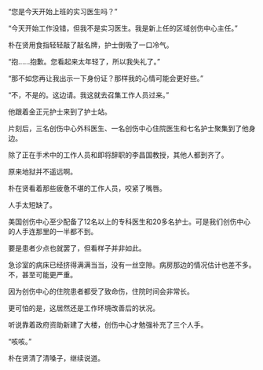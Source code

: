 “您是今天开始上班的实习医生吗？”

“今天开始工作没错，但我不是实习医生。我是新上任的区域创伤中心主任。”

朴在贤用食指轻轻敲了敲名牌，护士倒吸了一口冷气。

“抱……抱歉。您看起来太年轻了，所以我失礼了。”

“那不如您再让我出示一下身份证？那样我的心情可能会更好些。”

“不，不是的。这边请。我这就去召集工作人员过来。”

他跟着金正元护士来到了护士站。

片刻后，三名创伤中心外科医生、一名创伤中心住院医生和七名护士聚集到了他身边。

除了正在手术中的工作人员和即将辞职的李昌国教授，其他人都到齐了。

原来地狱并不遥远啊。

朴在贤看着那些疲惫不堪的工作人员，咬紧了嘴唇。

人手太短缺了。

美国创伤中心至少配备了12名以上的专科医生和20多名护士。可是我们创伤中心的人手连那里的一半都不到。

要是患者少点也就罢了，但看样子并非如此。

急诊室的病床已经挤得满满当当，没有一丝空隙。病房那边的情况估计也差不多。不，甚至可能更严重。

因为创伤中心的住院患者都受了致命伤，住院时间会非常长。

更可怕的是，这居然还是工作环境改善后的状况。

听说靠着政府资助新建了大楼，创伤中心才勉强补充了三个人手。

“咳咳。”

朴在贤清了清嗓子，继续说道。